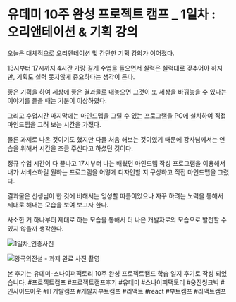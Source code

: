 # 유데미 10주 완성 프로젝트 캠프 _ 1일차 : 오리앤테이션 & 기획 강의


오늘은 대체적으로 오리엔테이션 및 간단한 기획 강의가 이어졌다. 

13시부터 17시까지 4시간 가량 길게 수업을 들으면서 실력은 실력대로 갖추어야 하지만, 기획도 실력 못지않게 중요하다는 생각이 든다.

좋은 기획을 하여 세상에 좋은 결과물로 내놓으면 그것이 또 세상을 바꿔놓을 수 있다는 이야기를 들을 때는 기분이 이상하였다. 

그리고 수업시간 마지막에는 마인드맵을 그릴 수 있는 프로그램을 PC에 설치하여 직접 마인드맵을 그려 보는 시간을 가졌다.

물론 과제로 나온 것이기도 했지만 다들 처음 해보는 것이였기 때문에 강사님께서는 연습을 위해서 시간을 조금 주신다고 하셨던 것이다.

정규 수업 시간이 다 끝나고 17시부터 나는 배웠던 마인드맵 작성 프로그램을 이용해서 내가 서비스하길 원하는 프로그램을 어떻게 디자인할 지 구상하고 직접 마인드맵을 그렸다.

결과물은 선생님이 한 것에 비해서는 엉성할 따름이었으나 자꾸 하려는 노력을 통해서 제대로 해내는 모습을 보여 보고자 한다. 


사소한 거 하나부터 제대로 하는 모습을 통해서 더 나은 개발자로의 모습으로 발전할 수 있지 않을까 생각한다.


![1일차_인증사진](https://github.com/wanttobodybuilderifbbpro/UdemyProjectCamp10Weeks/assets/97613241/b362521d-0dba-4b0a-9296-ab63f6b68d60)

![왕국의전설](https://github.com/wanttobodybuilderifbbpro/UdemyProjectCamp10Weeks/assets/97613241/26d32ab7-7c37-465f-bce7-2914c8019915)  - 과제 완료 사진 촬영



본 후기는 유데미-스나이퍼팩토리 10주 완성 프로젝트캠프 학습 일지 후기로 작성 되었습니다.
#프로젝트캠프 #프로젝트캠프후기 #유데미 #스나이퍼팩토리 #웅진씽크빅 #인사이드아웃 #IT개발캠프 #개발자부트캠프 #리액트 #react #부트캠프 #리액트캠프
